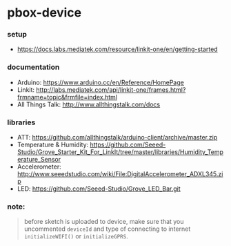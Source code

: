 # pbox-device
### setup
- https://docs.labs.mediatek.com/resource/linkit-one/en/getting-started

### documentation
- Arduino: https://www.arduino.cc/en/Reference/HomePage
- Linkit: http://labs.mediatek.com/api/linkit-one/frames.html?frmname=topic&frmfile=index.html
- All Things Talk: http://www.allthingstalk.com/docs

### libraries
- ATT: https://github.com/allthingstalk/arduino-client/archive/master.zip
- Temperature & Humidity: https://github.com/Seeed-Studio/Grove_Starter_Kit_For_LinkIt/tree/master/libraries/Humidity_Temperature_Sensor
- Accelerometer: http://www.seeedstudio.com/wiki/File:DigitalAccelerometer_ADXL345.zip
- LED: https://github.com/Seeed-Studio/Grove_LED_Bar.git

### note:
> before sketch is uploaded to device, make sure that you uncommented `deviceId` and type of connecting to internet `initializeWIFI()` or `initializeGPRS`.